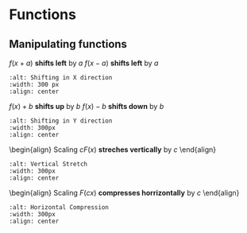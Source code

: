 # Functions

## Manipulating functions

$f(x+a)$ **shifts left** by $a$
$f(x-a)$ **shifts left** by $a$


```{image} ./_images/Shifting_X_direction.jpg
:alt: Shifting in X direction
:width: 300 px
:align: center
```

$f(x)+b$ **shifts up** by $b$
$f(x)-b$ **shifts down** by $b$


```{image} ./_images/Shifting_Y_direction.jpg
:alt: Shifting in Y direction
:width: 300px
:align: center
```

\begin{align}
Scaling $cF(x)$ **streches vertically** by $c$
\end{align}

```{image} ./_images/Vertical_Stretch.jpg
:alt: Vertical Stretch
:width: 300px
:align: center
```

\begin{align}
Scaling $F(cx)$ **compresses horrizontally** by $c$
\end{align}

```{image} ./_images/Horizontal_Compression.jpg
:alt: Horizontal Compression
:width: 300px
:align: center
```
